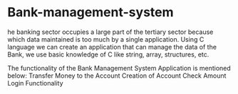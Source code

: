 # Bank-management-system
he banking sector occupies a large part of the tertiary sector because which data maintained is too much by a single application.
Using C language we can create an application that can manage the data of the Bank,  we use basic knowledge of C like string, array, structures, etc.

The functionality of the Bank Management System Application is mentioned below:
Transfer Money to the Account
Creation of Account
Check Amount
Login Functionality
